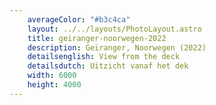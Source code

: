 ```yaml
---
    averageColor: "#b3c4ca"
    layout: ../../layouts/PhotoLayout.astro
    title: geiranger-noorwegen-2022
    description: Geiranger, Noorwegen (2022)
    detailsenglish: View from the deck
    detailsdutch: Uitzicht vanaf het dek
    width: 6000
    height: 4000
---
```

